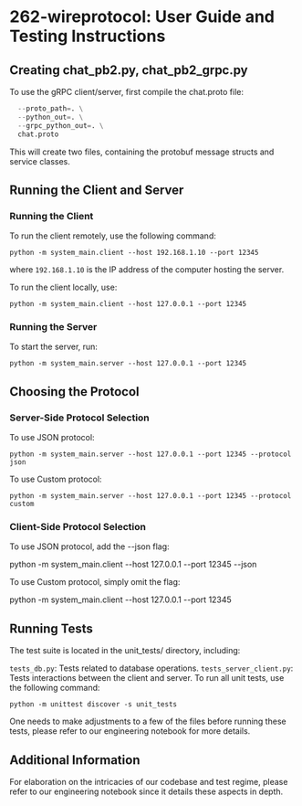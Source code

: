 # 262-wireprotocol: User Guide and Testing Instructions

## Creating chat_pb2.py, chat_pb2_grpc.py

To use the gRPC client/server, first compile the chat.proto file:

``` python -m grpc_tools.protoc \
  --proto_path=. \
  --python_out=. \
  --grpc_python_out=. \
  chat.proto
```
This will create two files, containing the protobuf message structs and service classes.

## Running the Client and Server
### Running the Client
To run the client remotely, use the following command:

```python -m system_main.client --host 192.168.1.10 --port 12345```

where `192.168.1.10` is the IP address of the computer hosting the server.

To run the client locally, use:

```python -m system_main.client --host 127.0.0.1 --port 12345```

### Running the Server
To start the server, run:

```python -m system_main.server --host 127.0.0.1 --port 12345```

## Choosing the Protocol
### Server-Side Protocol Selection
To use JSON protocol:

```python -m system_main.server --host 127.0.0.1 --port 12345 --protocol json```

To use Custom protocol:

```python -m system_main.server --host 127.0.0.1 --port 12345 --protocol custom```

### Client-Side Protocol Selection
To use JSON protocol, add the --json flag:

python -m system_main.client --host 127.0.0.1 --port 12345 --json

To use Custom protocol, simply omit the flag:

python -m system_main.client --host 127.0.0.1 --port 12345

## Running Tests
The test suite is located in the unit_tests/ directory, including:

`tests_db.py`: Tests related to database operations.
`tests_server_client.py`: Tests interactions between the client and server.
To run all unit tests, use the following command:

```python -m unittest discover -s unit_tests```

One needs to make adjustments to a few of the files before running these tests, please refer to our engineering notebook for more details.

## Additional Information
For elaboration on the intricacies of our codebase and test regime, please refer to our engineering notebook since it details these aspects in depth.
